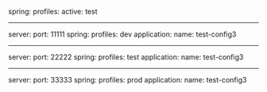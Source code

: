 spring:
  profiles:
    active: test

---
server:
  port: 11111
spring:
  profiles: dev
  application:
    name: test-config3

---
server:
  port: 22222
spring:
  profiles: test
  application:
    name: test-config3

---
server:
  port: 33333
spring:
  profiles: prod
  application:
    name: test-config3